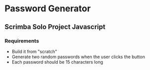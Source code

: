 # Password Generator
## Scrimba Solo Project Javascript

### Requirements
- Build it from "scratch"
- Generate two random passwords when the user clicks the button
- Each password should be 15 characters long
